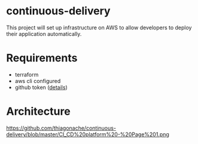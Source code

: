 # continuous-delivery
This project will set up infrastructure on AWS to allow developers to deploy their application automatically.

# Requirements
* terraform
* aws cli configured
* github token (<a href="https://help.github.com/articles/creating-a-personal-access-token-for-the-command-line/">details</a>)

# Architecture

https://github.com/thiagonache/continuous-delivery/blob/master/CI_CD%20platform%20-%20Page%201.png
